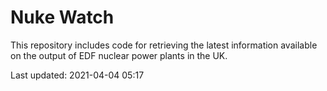 # Nuke Watch

This repository includes code for retrieving the latest information available on the output of EDF nuclear power plants in the UK.

Last updated: 2021-04-04 05:17